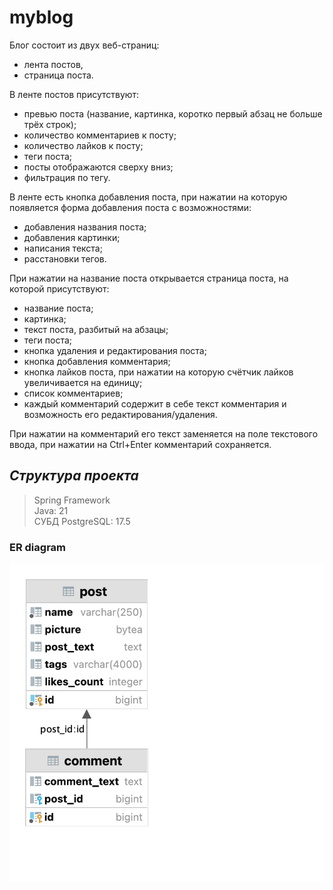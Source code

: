 # myblog

Блог состоит из двух веб-страниц: 
* лента постов, 
* страница поста.

В ленте постов присутствуют:
* превью поста (название, картинка, коротко первый абзац не больше трёх строк);
* количество комментариев к посту;
* количество лайков к посту;
* теги поста;
* посты отображаются сверху вниз;
* фильтрация по тегу.

В ленте есть кнопка добавления поста, при нажатии на которую появляется форма добавления поста с возможностями:
* добавления названия поста;
* добавления картинки;
* написания текста;
* расстановки тегов.

При нажатии на название поста открывается страница поста, на которой присутствуют:
* название поста;
* картинка;
* текст поста, разбитый на абзацы;
* теги поста;
* кнопка удаления и редактирования поста;
* кнопка добавления комментария;
* кнопка лайков поста, при нажатии на которую счётчик лайков увеличивается на единицу;
* список комментариев;
* каждый комментарий содержит в себе текст комментария и возможность его редактирования/удаления.

При нажатии на комментарий его текст заменяется на поле текстового ввода, при нажатии на Ctrl+Enter комментарий сохраняется.

## _Структура проекта_

> Spring Framework<br>
> Java: 21<br>
> СУБД PostgreSQL: 17.5<br>

### ER diagram

![myblog_diagram](myblogdb.png)